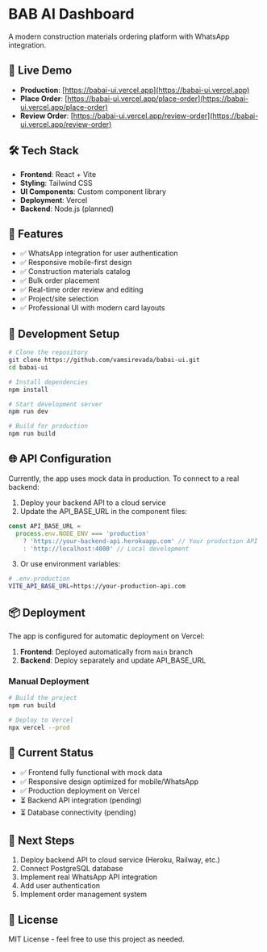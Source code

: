 # BAB AI Dashboard

A modern construction materials ordering platform with WhatsApp integration.

## 🚀 Live Demo

- **Production**: [https://babai-ui.vercel.app](https://babai-ui.vercel.app)
- **Place Order**: [https://babai-ui.vercel.app/place-order](https://babai-ui.vercel.app/place-order)
- **Review Order**: [https://babai-ui.vercel.app/review-order](https://babai-ui.vercel.app/review-order)

## 🛠️ Tech Stack

- **Frontend**: React + Vite
- **Styling**: Tailwind CSS
- **UI Components**: Custom component library
- **Deployment**: Vercel
- **Backend**: Node.js (planned)

## 📱 Features

- ✅ WhatsApp integration for user authentication
- ✅ Responsive mobile-first design
- ✅ Construction materials catalog
- ✅ Bulk order placement
- ✅ Real-time order review and editing
- ✅ Project/site selection
- ✅ Professional UI with modern card layouts

## 🔧 Development Setup

```bash
# Clone the repository
git clone https://github.com/vamsirevada/babai-ui.git
cd babai-ui

# Install dependencies
npm install

# Start development server
npm run dev

# Build for production
npm run build
```

## 🌐 API Configuration

Currently, the app uses mock data in production. To connect to a real backend:

1. Deploy your backend API to a cloud service
2. Update the API_BASE_URL in the component files:

```javascript
const API_BASE_URL =
  process.env.NODE_ENV === 'production'
    ? 'https://your-backend-api.herokuapp.com' // Your production API
    : 'http://localhost:4000' // Local development
```

3. Or use environment variables:

```bash
# .env.production
VITE_API_BASE_URL=https://your-production-api.com
```

## 📦 Deployment

The app is configured for automatic deployment on Vercel:

1. **Frontend**: Deployed automatically from `main` branch
2. **Backend**: Deploy separately and update API_BASE_URL

### Manual Deployment

```bash
# Build the project
npm run build

# Deploy to Vercel
npx vercel --prod
```

## 🔄 Current Status

- ✅ Frontend fully functional with mock data
- ✅ Responsive design optimized for mobile/WhatsApp
- ✅ Production deployment on Vercel
- ⏳ Backend API integration (pending)
- ⏳ Database connectivity (pending)

## 🎯 Next Steps

1. Deploy backend API to cloud service (Heroku, Railway, etc.)
2. Connect PostgreSQL database
3. Implement real WhatsApp API integration
4. Add user authentication
5. Implement order management system

## 📄 License

MIT License - feel free to use this project as needed.
